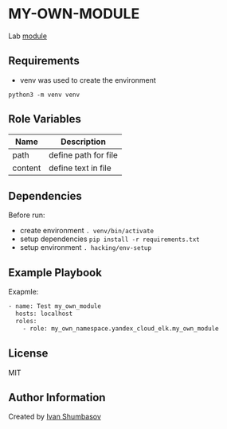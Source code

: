 MY-OWN-MODULE
=========

Lab [module](https://github.com/northsilver/my_own_collection/blob/master/my_own_namespace/yandex_cloud_elk/plugins/modules/my_own_module.py)

Requirements
------------

- venv was used to create the environment

`python3 -m venv venv`

Role Variables
--------------

|Name|Description|
|-----|-----|
| path | define path for file
| content | define text in file

Dependencies
------------

Before run:

- create environment `. venv/bin/activate`
- setup dependencies `pip install -r requirements.txt`
- setup environment `. hacking/env-setup`


Example Playbook
----------------

Exapmle:
```bash
- name: Test my_own_module
  hosts: localhost
  roles:
    - role: my_own_namespace.yandex_cloud_elk.my_own_module
```

License
-------

MIT

Author Information
------------------
Created by [Ivan Shumbasov](https://github.com/northsilver)